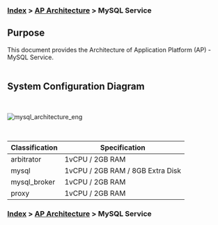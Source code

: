 ### [Index](https://github.com/PaaS-TA/Guide-eng/blob/master/README.md) > [AP Architecture](../README.md) > MySQL Service

## Purpose
This document provides the Architecture of Application Platform (AP) - MySQL Service.
<br><br>

## System Configuration Diagram
<br>

![mysql_architecture_eng](https://user-images.githubusercontent.com/104418463/165660903-7009efb1-b801-4f05-b0cb-82e972df12df.png)


<br>

| Classification | Specification |
|-------|----|
| arbitrator | 1vCPU / 2GB RAM |
| mysql | 1vCPU / 2GB RAM / 8GB Extra Disk |
| mysql_broker | 1vCPU / 2GB RAM |
| proxy | 1vCPU / 2GB RAM |



### [Index](https://github.com/PaaS-TA/Guide-eng/blob/master/README.md) > [AP Architecture](../README.md) > MySQL Service
